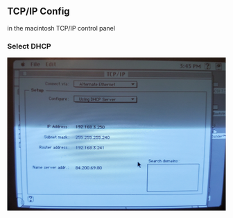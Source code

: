 ## TCP/IP Config 
in the macintosh TCP/IP control panel

### Select DHCP

![screenshot](img/tcpip1.png)
    

